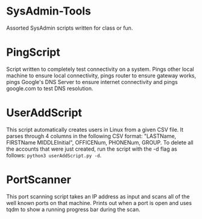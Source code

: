 # SysAdmin-Tools
Assorted SysAdmin scripts written for class or fun.

# PingScript
Script written to completely test connectivity on a system. Pings other local machine to ensure local connectivity, pings router to ensure 
gateway works, pings Google's DNS Server to ensure internet connectivity and pings google.com to test DNS resolution.
 
# UserAddScript
This script automatically creates users in Linux from a given CSV file. It parses through 4 columns in the following CSV format: "LASTName, FIRSTName MIDDLEInitial", OFFICENum, PHONENum, GROUP. To delete all the accounts that were just created, run the script with the -d flag as follows: ```python3 userAddScript.py -d```.

# PortScanner
This port scanning script takes an IP address as input and scans all of the well known ports on that machine. Prints out when a port is open and uses tqdm to show a running progress bar during the scan.
